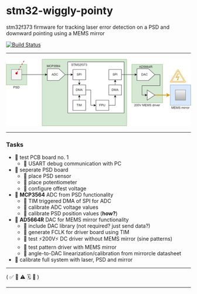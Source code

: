# stm32-wiggly-pointy
stm32f373 firmware for tracking laser error detection on a PSD and downward pointing using a MEMS mirror

[![Build Status](https://jenkins.kaon.ch/buildStatus/icon?job=QSIT_MEMS_Firmware)](https://jenkins.kaon.ch/job/QSIT_MEMS_Firmware/)

---

![img/QSIT_MEMS_driver_loop.drawio.png](img/QSIT_MEMS_driver_loop.drawio.png)

---

### Tasks

- 🔄 test PCB board no. 1
	+ 🔘 USART debug communication with PC
- 🔄 seperate PSD board
	+ 🔄 place PSD sensor 
	+ 🔘 place potentiometer
	+ 🔘 configure offest voltage
- 🔘 **MCP3564** ADC from PSD functionality
	+ 🔘 TIM triggered DMA of SPI for ADC
	+ 🔘 calibrate ADC voltage values
	+ 🔘 calibrate PSD position values (**how?**)
- 🔘 **AD5664R** DAC for MEMS mirror functionality
	+ 🔘 include DAC library (not required? just send data?)
	+ 🔘 generate FCLK for driver board using TIM
	+ 🔘 test ⚡️200V⚡️ DC driver without MEMS mirror (sine patterns)
	+ 🔘 test pattern driver with MEMS mirror
	+ 🔘 angle-to-DAC linearization/calibration from mirrorcle datasheet
- 🔘 calibrate full system with laser, PSD and mirror

---

( ✅ 🔄 ⚠️ 🗓 🔘 )

--- 